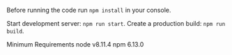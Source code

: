 Before running the code run `npm install` in your console.

Start development server: `npm run start`.
Create a production build: `npm run build`.

Minimum Requirements
node v8.11.4
npm 6.13.0
